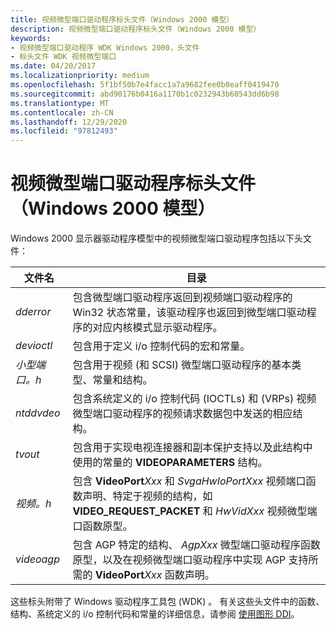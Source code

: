 ```yaml
---
title: 视频微型端口驱动程序标头文件（Windows 2000 模型）
description: 视频微型端口驱动程序标头文件（Windows 2000 模型）
keywords:
- 视频微型端口驱动程序 WDK Windows 2000，头文件
- 标头文件 WDK 视频微型端口
ms.date: 04/20/2017
ms.localizationpriority: medium
ms.openlocfilehash: 5f1bf50b7e4facc1a7a9682fee0b0eaff0419470
ms.sourcegitcommit: abd90176b0416a1170b1c0232943b60543dd6b98
ms.translationtype: MT
ms.contentlocale: zh-CN
ms.lasthandoff: 12/29/2020
ms.locfileid: "97812493"
---
```

# <a name="video-miniport-driver-header-files-windows-2000-model"></a>视频微型端口驱动程序标头文件（Windows 2000 模型）

Windows 2000 显示器驱动程序模型中的视频微型端口驱动程序包括以下头文件：

| 文件名 | 目录 |
| --------- | -------- |
| *dderror* | 包含微型端口驱动程序返回到视频端口驱动程序的 Win32 状态常量，该驱动程序也返回到微型端口驱动程序的对应内核模式显示驱动程序。 |
| *devioctl* | 包含用于定义 i/o 控制代码的宏和常量。 |
| *小型端口。h* | 包含用于视频 (和 SCSI) 微型端口驱动程序的基本类型、常量和结构。 |
| *ntddvdeo* | 包含系统定义的 i/o 控制代码 (IOCTLs) 和 (VRPs) 视频微型端口驱动程序的视频请求数据包中发送的相应结构。 |
| *tvout* | 包含用于实现电视连接器和副本保护支持以及此结构中使用的常量的 **VIDEOPARAMETERS** 结构。 |
| *视频。h* | 包含 **VideoPort**_Xxx_ 和 *SvgaHwIoPortXxx* 视频端口函数声明、特定于视频的结构，如 **VIDEO_REQUEST_PACKET** 和 *HwVidXxx* 视频微型端口函数原型。 |
| *videoagp* | 包含 AGP 特定的结构、 *AgpXxx* 微型端口驱动程序函数原型，以及在视频微型端口驱动程序中实现 AGP 支持所需的 **VideoPort**_Xxx_ 函数声明。 |

这些标头附带了 Windows 驱动程序工具包 (WDK) 。 有关这些头文件中的函数、结构、系统定义的 i/o 控制代码和常量的详细信息，请参阅 [使用图形 DDI](using-the-graphics-ddi.md)。
